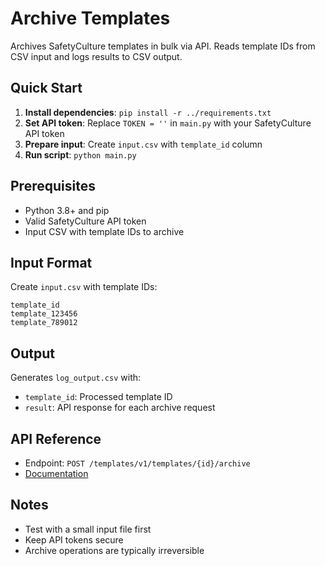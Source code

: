 # Archive Templates

Archives SafetyCulture templates in bulk via API. Reads template IDs from CSV input and logs results to CSV output.

## Quick Start

1. **Install dependencies**: `pip install -r ../requirements.txt`
2. **Set API token**: Replace `TOKEN = ''` in `main.py` with your SafetyCulture API token
3. **Prepare input**: Create `input.csv` with `template_id` column
4. **Run script**: `python main.py`

## Prerequisites

- Python 3.8+ and pip
- Valid SafetyCulture API token
- Input CSV with template IDs to archive

## Input Format

Create `input.csv` with template IDs:
```csv
template_id
template_123456
template_789012
```

## Output

Generates `log_output.csv` with:
- `template_id`: Processed template ID
- `result`: API response for each archive request

## API Reference

- Endpoint: `POST /templates/v1/templates/{id}/archive`
- [Documentation](https://developer.safetyculture.com/reference/templatesservice_archivetemplate)

## Notes

- Test with a small input file first
- Keep API tokens secure
- Archive operations are typically irreversible
